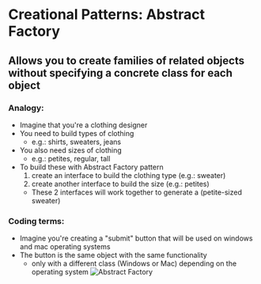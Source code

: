 # Creational Patterns: Abstract Factory
## Allows you to create families of related objects without specifying a concrete class for each object
### Analogy:
* Imagine that you're a clothing designer
* You need to build types of clothing
  * e.g.: shirts, sweaters, jeans
* You also need sizes of clothing
  * e.g.: petites, regular, tall
* To build these with Abstract Factory pattern
  1. create an interface to build the clothing type (e.g.: sweater)
  2. create another interface to build the size (e.g.: petites)
  * These 2 interfaces will work together to generate a (petite-sized sweater)
### Coding terms:
  * Imagine you're creating a "submit" button that will be used on windows and mac operating systems
  * The button is the same object with the same functionality
    * only with a different class (Windows or Mac) depending on the operating system
![Abstract Factory](../images/abstract_factory_eg.png)
